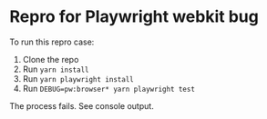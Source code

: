 # Repro for Playwright webkit bug

To run this repro case:

1. Clone the repo
2. Run `yarn install`
3. Run `yarn playwright install`
4. Run `DEBUG=pw:browser* yarn playwright test`

The process fails. See console output.
